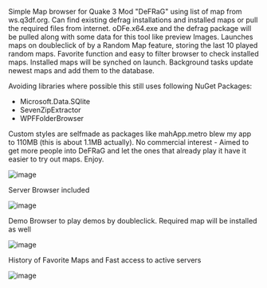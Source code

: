 Simple Map browser for Quake 3 Mod "DeFRaG" using list of map from ws.q3df.org. Can find existing defrag installations and installed maps or pull the required files from internet. 
oDFe.x64.exe and the defrag package will be pulled along with some data for this tool like preview Images. 
Launches maps on doubleclick of by a Random Map feature, storing the last 10 played random maps. Favorite function and easy to filter browser to check installed maps. 
Installed maps will be synched on launch. Background tasks update newest maps and add them to the database. 

Avoiding libraries where possible this still uses following NuGet Packages: 
- Microsoft.Data.SQlite
- SevenZipExtractor
- WPFFolderBrowser

Custom styles are selfmade as packages like mahApp.metro blew my app to 110MB (this is about 1.1MB actually). No commercial interest - Aimed to get more people into DeFRaG and let the ones that already play it have it easier to try out maps. Enjoy.

![image](https://github.com/user-attachments/assets/5099612b-717b-4e9b-bac8-382fd680cf00)

Server Browser included

![image](https://github.com/user-attachments/assets/6e8dcdfd-4c14-47c4-9a6f-5c316f4a612e)

Demo Browser to play demos by doubleclick. Required map will be installed as well

![image](https://github.com/user-attachments/assets/a37bb8a2-1df4-4500-8032-4f7fae158ee9)

History of Favorite Maps and Fast access to active servers

![image](https://github.com/user-attachments/assets/6bcc3bc8-5161-4879-9162-0d318a22023b)
